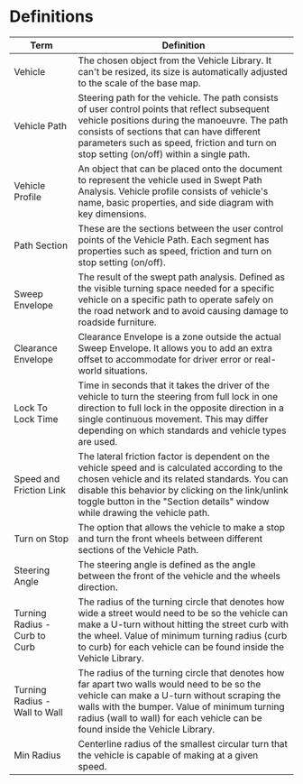 # Definitions

| Term                          | Definition                                                   |
| ----------------------------- | ------------------------------------------------------------ |
| Vehicle                       | The chosen object from the Vehicle Library. It can't be resized, its size is automatically adjusted to the scale of the base map. |
| Vehicle Path                  | Steering path for the vehicle. The path consists of user control points that reflect subsequent vehicle positions during the manoeuvre. The path consists of sections that can have different parameters such as speed, friction and turn on stop setting (on/off) within a single path. |
| Vehicle Profile               | An object that can be placed onto the document to represent the vehicle used in Swept Path Analysis. Vehicle profile consists of vehicle's name, basic properties, and side diagram with key dimensions. |
| Path Section                  | These are the sections between the user control points of the Vehicle Path. Each segment has properties such as speed, friction and turn on stop setting (on/off). |
| Sweep Envelope                | The result of the swept path analysis. Defined as the visible turning space needed for a specific vehicle on a specific path to operate safely on the road network and to avoid causing damage to roadside furniture. |
| Clearance Envelope            | Clearance Envelope is a zone outside the actual Sweep Envelope. It allows you to add an extra offset to accommodate for driver error or real-world situations. |
| Lock To Lock Time             | Time in seconds that it takes the driver of the vehicle to turn the steering from full lock in one direction to full lock in the opposite direction in a single continuous movement. This may differ depending on which standards and vehicle types are used. |
| Speed and Friction Link       | The lateral friction factor is dependent on the vehicle speed and is calculated according to the chosen vehicle and its related standards. You can disable this behavior by clicking on the link/unlink toggle button in the "Section details" window while drawing the vehicle path. |
| Turn on Stop                  | The option that allows the vehicle to make a stop and turn the front wheels between different sections of the Vehicle Path. |
| Steering Angle                | The steering angle is defined as the angle between the front of the vehicle and the wheels direction. |
| Turning Radius - Curb to Curb | The radius of the turning circle that denotes how wide a street would need to be so the vehicle can make a U-turn without hitting the street curb with the wheel. Value of minimum turning radius (curb to curb) for each vehicle can be found inside the Vehicle Library. |
| Turning Radius - Wall to Wall | The radius of the turning circle that denotes how far apart two walls would need to be so the vehicle can make a U-turn without scraping the walls with the bumper. Value of minimum turning radius (wall to wall) for each vehicle can be found inside the Vehicle Library. |
| Min Radius                    | Centerline radius of the smallest circular turn that the vehicle is capable of making at a given speed. |